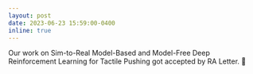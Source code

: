 ```yaml
---
layout: post
date: 2023-06-23 15:59:00-0400
inline: true
---
```


Our work on Sim-to-Real Model-Based and Model-Free Deep Reinforcement Learning for Tactile Pushing got accepted by RA Letter. :tada: